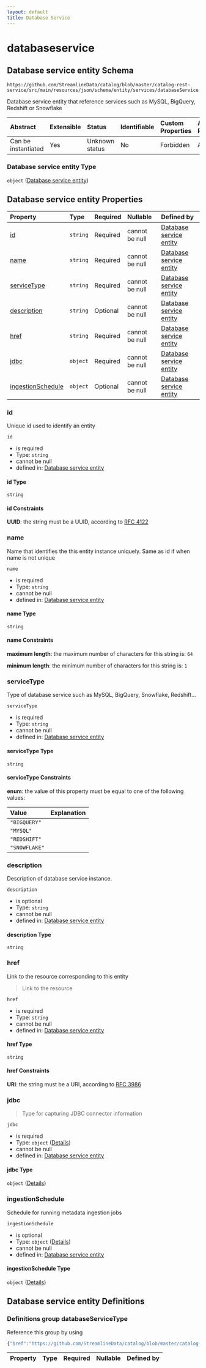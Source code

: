 ```yaml
---
layout: default
title: Database Service
---
```


# databaseservice

## Database service entity Schema

```text
https://github.com/StreamlineData/catalog/blob/master/catalog-rest-service/src/main/resources/json/schema/entity/services/databaseService.json
```

Database service entity that reference services such as MySQL, BigQuery, Redshift or Snowflake

| Abstract | Extensible | Status | Identifiable | Custom Properties | Additional Properties | Access Restrictions | Defined In |
| :--- | :--- | :--- | :--- | :--- | :--- | :--- | :--- |
| Can be instantiated | Yes | Unknown status | No | Forbidden | Allowed | none | [databaseService.json](https://github.com/parthp2107/JsonMd/tree/7c007d55cf8a594dae64d75ff2874e8f1bc91e95/databaseService.md) |

### Database service entity Type

`object` \([Database service entity](databaseservice.md)\)

## Database service entity Properties

| Property | Type | Required | Nullable | Defined by |
| :--- | :--- | :--- | :--- | :--- |
| [id](databaseservice.md#id) | `string` | Required | cannot be null | [Database service entity](../../types/common/common-definitions-uuid.md) |
| [name](databaseservice.md#name) | `string` | Required | cannot be null | [Database service entity](databaseservice-properties-name.md) |
| [serviceType](databaseservice.md#servicetype) | `string` | Required | cannot be null | [Database service entity](databaseservice-properties-servicetype.md) |
| [description](databaseservice.md#description) | `string` | Optional | cannot be null | [Database service entity](databaseservice-properties-description.md) |
| [href](databaseservice.md#href) | `string` | Required | cannot be null | [Database service entity](../../types/common/common-definitions-href.md) |
| [jdbc](databaseservice.md#jdbc) | `object` | Required | cannot be null | [Database service entity](../../types/jdbc-connection/jdbcconnection-definitions-jdbcinfo.md) |
| [ingestionSchedule](databaseservice.md#ingestionschedule) | `object` | Optional | cannot be null | [Database service entity](../../types/common/common-definitions-schedule.md) |

### id

Unique id used to identify an entity

`id`

* is required
* Type: `string`
* cannot be null
* defined in: [Database service entity](../../types/common/common-definitions-uuid.md)

#### id Type

`string`

#### id Constraints

**UUID**: the string must be a UUID, according to [RFC 4122](https://tools.ietf.org/html/rfc4122)

### name

Name that identifies the this entity instance uniquely. Same as id if when name is not unique

`name`

* is required
* Type: `string`
* cannot be null
* defined in: [Database service entity](databaseservice-properties-name.md)

#### name Type

`string`

#### name Constraints

**maximum length**: the maximum number of characters for this string is: `64`

**minimum length**: the minimum number of characters for this string is: `1`

### serviceType

Type of database service such as MySQL, BigQuery, Snowflake, Redshift...

`serviceType`

* is required
* Type: `string`
* cannot be null
* defined in: [Database service entity](databaseservice-properties-servicetype.md)

#### serviceType Type

`string`

#### serviceType Constraints

**enum**: the value of this property must be equal to one of the following values:

| Value | Explanation |
| :--- | :--- |
| `"BIGQUERY"` |  |
| `"MYSQL"` |  |
| `"REDSHIFT"` |  |
| `"SNOWFLAKE"` |  |

### description

Description of database service instance.

`description`

* is optional
* Type: `string`
* cannot be null
* defined in: [Database service entity](databaseservice-properties-description.md)

#### description Type

`string`

### href

Link to the resource corresponding to this entity

> Link to the resource

`href`

* is required
* Type: `string`
* cannot be null
* defined in: [Database service entity](../../types/common/common-definitions-href.md)

#### href Type

`string`

#### href Constraints

**URI**: the string must be a URI, according to [RFC 3986](https://tools.ietf.org/html/rfc3986)

### jdbc

> Type for capturing JDBC connector information

`jdbc`

* is required
* Type: `object` \([Details](../../types/jdbc-connection/jdbcconnection-definitions-jdbcinfo.md)\)
* cannot be null
* defined in: [Database service entity](../../types/jdbc-connection/jdbcconnection-definitions-jdbcinfo.md)

#### jdbc Type

`object` \([Details](../../types/jdbc-connection/jdbcconnection-definitions-jdbcinfo.md)\)

### ingestionSchedule

Schedule for running metadata ingestion jobs

`ingestionSchedule`

* is optional
* Type: `object` \([Details](../../types/common/common-definitions-schedule.md)\)
* cannot be null
* defined in: [Database service entity](../../types/common/common-definitions-schedule.md)

#### ingestionSchedule Type

`object` \([Details](../../types/common/common-definitions-schedule.md)\)

## Database service entity Definitions

### Definitions group databaseServiceType

Reference this group by using

```javascript
{"$ref":"https://github.com/StreamlineData/catalog/blob/master/catalog-rest-service/src/main/resources/json/schema/entity/services/databaseService.json#/definitions/databaseServiceType"}
```

| Property | Type | Required | Nullable | Defined by |
| :--- | :--- | :--- | :--- | :--- |


